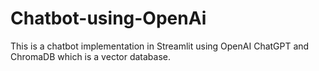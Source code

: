 # Chatbot-using-OpenAi
This is a chatbot implementation in Streamlit using OpenAI ChatGPT and ChromaDB which is a vector database.
